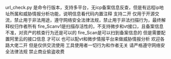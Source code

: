 url_check.py
是命令行版本，支持多平台，无icp备案信息反查，但是有远程ip地址所属和威胁情报分析功能，说明信息看代码内置注释
支持二开 仅用于开源交流，禁止用于非法用途，遵守网络安全法律法规，禁止用于非法扫描行为，最终解释权归作者所有
fire_Scanv1是扫描存活性的，不支持微步和vt接口，且备案信息不准，对资产的核查行为还是可以的 
fire_Scan是可以扫到备案信息的 但是需要配置阿里云的接口信息 才可以 也可以配vt和微步情报平台来做威胁情报分析
欢迎各路大佬二开 但是仅供交流使用 工具使用者一切行为和作者无关 请严格遵守网络安全法律法规 禁止商业偷盗收费
